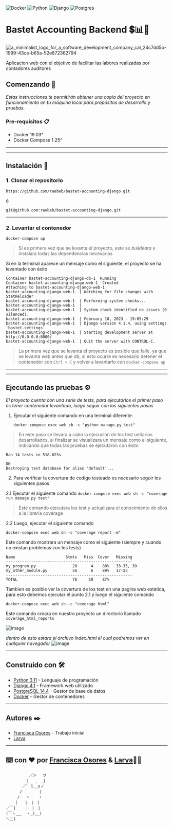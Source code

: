 ![Docker](https://img.shields.io/badge/docker-%230db7ed.svg?style=for-the-badge&logo=docker&logoColor=white) ![Python](https://img.shields.io/badge/python-3670A0?style=for-the-badge&logo=python&logoColor=ffdd54) ![Django](https://img.shields.io/badge/django-%23092E20.svg?style=for-the-badge&logo=django&logoColor=white) ![Postgres](https://img.shields.io/badge/postgres-%23316192.svg?style=for-the-badge&logo=postgresql&logoColor=white)
# Bastet Accounting Backend 💲📊💸

![a_minimalist_logo_for_a_software_development_company_cal_24c7dd5b-1999-43ce-b65a-52e872362794](https://user-images.githubusercontent.com/27713965/218191766-5f1b570c-dad7-4fba-8b7d-ad96fdde6c8c.png)

Aplicacion web con el objetivo de facilitar las labores realizadas por contadores auditores


## Comenzando 🚀
_Estas instrucciones te permitirán obtener una copia del proyecto en funcionamiento en tu máquina local para propósitos de desarrollo y pruebas._


### Pre-requisitos 📋

-   Docker 19.03^
-   Docker Compose 1.25^
***
---

## Instalación 🔧

### 1. Clonar el repositorio
```
https://github.com/raebeb/bastet-accounting-django.git
```
ó
```
git@github.com:raebeb/bastet-accounting-django.git
```
---

### 2. Levantar el contenedor
```
docker-compose up
```
> Si es primera vez que se levanta el proyecto, este se _buildeara_ e instalara todas las dependencias necesarias

Si en la terminal aparece un mensaje como el siguiente, el proyecto se ha levantado con éxito
```
Container bastet-accounting-django-db-1  Running
Container bastet-accounting-django-web-1  Created
Attaching to bastet-accounting-django-web-1
bastet-accounting-django-web-1  | Watching for file changes with StatReloader
bastet-accounting-django-web-1  | Performing system checks...
bastet-accounting-django-web-1  | 
bastet-accounting-django-web-1  | System check identified no issues (0 silenced).
bastet-accounting-django-web-1  | February 10, 2023 - 19:05:29
bastet-accounting-django-web-1  | Django version 4.1.4, using settings 'bastet.settings'
bastet-accounting-django-web-1  | Starting development server at http://0.0.0.0:8000/
bastet-accounting-django-web-1  | Quit the server with CONTROL-C.

```
> La primera vez que se levanta el proyecto es posible que falle, ya que se levanta web antes que db, si esto ocurre es necesario detener el contenedor con ```Ctrl + C``` y volver a levantarlo con ```docker-compose up```

---

***
## Ejecutando las pruebas ⚙
_El proyecto cuenta con una serie de tests, para ejecutarlos el primer paso es tener contenedor levantado, luego seguir con los siguientes pasos_

1.  Ejecutar el siguiente comando en una terminal diferente:
	```
	docker-compose exec web sh -c "python manage.py test"
	```
   > En este paso se llevara a cabo la ejecución de los test unitarios desarrollados, al finalizar se visualizara un mensaje como el siguiente, indicando que todas las pruebas se ejecutaron con éxito
 ```
Ran 14 tests in 518.023s

OK
Destroying test database for alias 'default'...
 ```
2. Para verificar la covertura de codigo testeado es necesario seguir los siguientes pasos

2.1 Ejecutar el siguiente comando
  	```
    docker-compose exec web sh -c "coverage run manage.py test"
    ```
> Este comando ejecutara los test y actualizara el conocimiento de ellos a la libreria coverage

2.2 Luego, ejecutar el siguiente comando
  ```
  docker-compose exec web sh -c "coverage report -m"
  ```
Este comando mostrara un mensaje como el siguiente (siempre y cuando no existan problemas con los tests)
```
Name                      Stmts   Miss  Cover   Missing
-------------------------------------------------------
my_program.py                20      4    80%   33-35, 39
my_other_module.py           56      6    89%   17-23
-------------------------------------------------------
TOTAL                        76     10    87%
```


Tambien es posible ver la covertura de los test en una pagina web estatica, para esto debemos ejecutar el punto 2.1 y luego el siguiente comando
  ```
  docker-compose exec web sh -c "coverage html"
  ```
Este comando creara en nuestro proyecto un directorio llamado ```coverage_html_reports```

  ![image](https://user-images.githubusercontent.com/27713965/218193093-8caff1c2-c4cc-4190-a615-1e6ef369486a.png)
  
_dentro de esta estara el archivo index.html el cual podremos ver en cualquier navegador_
![image](https://user-images.githubusercontent.com/27713965/218193349-92047cd9-5eb4-45c0-99d4-c89afaa528f1.png)

  
***
## Construido con 🛠️
* [Python 3.11](https://www.python.org) - Lenguaje de programación
* [Django 4.1](https://www.djangoproject.com) - Framework web utilizado
* [PostgreSQL 14.4](https://www.postgresql.org) - Gestor de base de datos
* [Docker](https://www.docker.com) - Gestor de contenedores

***


## Autores ✒️
* [Francisca Osores](https://www.linkedin.com/in/francisca-osores-ortiz-152347149/) - Trabajo inicial
* [Larva](https://github.com/javix70)


***
## ⌨️ con ❤️ por [Francisca Osores](https://www.linkedin.com/in/francisca-osores-ortiz-152347149/) & [Larva](https://github.com/javix70)👩‍💻

```
          ／＞　 フ
         | 　_　_| 
       ／` ミ＿xノ 
      /　　　　 |
     /　 ヽ　　 ﾉ
    │　　|　|　|
／￣|　　 |　|　|
(￣ヽ＿_  ヽ_)__)
＼二)
```

